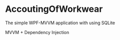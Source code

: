 # AccoutingOfWorkwear
The simple WPF-MVVM application with using SQLite

MVVM + Dependency Injection
